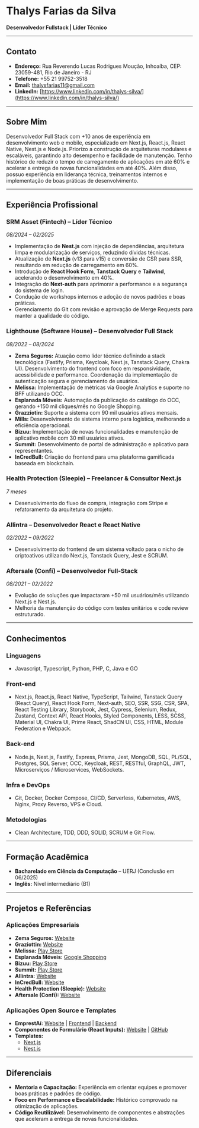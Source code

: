 # Thalys Farias da Silva

**Desenvolvedor Fullstack | Líder Técnico**

---

## Contato

- **Endereço:** Rua Reverendo Lucas Rodrigues Moução, Inhoaíba, CEP: 23059-481, Rio de Janeiro - RJ  
- **Telefone:** +55 21 99752-3518  
- **Email:** [thalysfarias11@gmail.com](mailto:thalysfarias11@gmail.com)  
- **LinkedIn:** [https://www.linkedin.com/in/thalys-silva/](https://www.linkedin.com/in/thalys-silva/)

---

## Sobre Mim

Desenvolvedor Full Stack com +10 anos de experiência em desenvolvimento web e mobile, especializado em Next.js, React.js, React Native, Nest.js e Node.js. Priorizo a construção de arquiteturas modulares e escaláveis, garantindo alto desempenho e facilidade de manutenção. Tenho histórico de reduzir o tempo de carregamento de aplicações em até 60% e acelerar a entrega de novas funcionalidades em até 40%. Além disso, possuo experiência em liderança técnica, treinamentos internos e implementação de boas práticas de desenvolvimento.

---

## Experiência Profissional

### SRM Asset (Fintech) – Líder Técnico  
*08/2024 – 02/2025*
- Implementação de **Nest.js** com injeção de dependências, arquitetura limpa e modularização de serviços, reduzindo dívidas técnicas.
- Atualização de **Next.js** (v13 para v15) e conversão de CSR para SSR, resultando em redução de carregamento em 60%.
- Introdução de **React Hook Form**, **Tanstack Query** e **Tailwind**, acelerando o desenvolvimento em 40%.
- Integração do **Next-auth** para aprimorar a performance e a segurança do sistema de login.
- Condução de workshops internos e adoção de novos padrões e boas práticas.
- Gerenciamento do Git com revisão e aprovação de Merge Requests para manter a qualidade do código.

### Lighthouse (Software House) – Desenvolvedor Full Stack  
*08/2022 – 08/2024*
- **Zema Seguros:** Atuação como líder técnico definindo a stack tecnológica (Fastify, Prisma, Keycloak, Next.js, Tanstack Query, Chakra UI). Desenvolvimento do frontend com foco em responsividade, acessibilidade e performance. Coordenação da implementação de autenticação segura e gerenciamento de usuários.
- **Melissa:** Implementação de métricas via Google Analytics e suporte no BFF utilizando OCC.
- **Esplanada Móveis:** Automação da publicação do catálogo do OCC, gerando +150 mil cliques/mês no Google Shopping.
- **Grazziotin:** Suporte a sistema com 90 mil usuários ativos mensais.
- **Mills:** Desenvolvimento de sistema interno para logística, melhorando a eficiência operacional.
- **Bizuu:** Implementação de novas funcionalidades e manutenção de aplicativo mobile com 30 mil usuários ativos.
- **Summit:** Desenvolvimento de portal de administração e aplicativo para representantes.
- **InCredBull:** Criação do frontend para uma plataforma gamificada baseada em blockchain.

### Health Protection (Sleepie) – Freelancer & Consultor Next.js  
*7 meses*  
- Desenvolvimento do fluxo de compra, integração com Stripe e refatoramento da arquitetura do projeto.

### Allintra – Desenvolvedor React e React Native  
*02/2022 – 09/2022*  
- Desenvolvimento do frontend de um sistema voltado para o nicho de criptoativos utilizando Next.js, Tanstack Query, Jest e SCRUM.

### Aftersale (Confi) – Desenvolvedor Full-Stack  
*08/2021 – 02/2022*  
- Evolução de soluções que impactaram +50 mil usuários/mês utilizando Next.js e Nest.js.
- Melhoria da manutenção do código com testes unitários e code review estruturado.

---

## Conhecimentos

### Linguagens
- Javascript, Typescript, Python, PHP, C, Java e GO

### Front-end
- Next.js, React.js, React Native, TypeScript, Tailwind, Tanstack Query (React Query), React Hook Form, Next-auth, SEO, SSR, SSG, CSR, SPA, React Testing Library, Storybook, Jest, Cypress, Selenium, Redux, Zustand, Context API, React Hooks, Styled Components, LESS, SCSS, Material UI, Chakra UI, Prime React, ShadCN UI, CSS, HTML, Module Federation e Webpack.

### Back-end
- Node.js, Nest.js, Fastify, Express, Prisma, Jest, MongoDB, SQL, PL/SQL, Postgres, SQL Server, OCC, Keycloak, REST, RESTful, GraphQL, JWT, Microserviços / Microservices, WebSockets.

### Infra e DevOps
- Git, Docker, Docker Compose, CI/CD, Serverless, Kubernetes, AWS, Nginx, Proxy Reverso, VPS e Cloud.

### Metodologias
- Clean Architecture, TDD, DDD, SOLID, SCRUM e Git Flow.

---

## Formação Acadêmica

- **Bacharelado em Ciência da Computação** – UERJ (Conclusão em 06/2025)  
- **Inglês:** Nível intermediário (B1)

---

## Projetos e Referências

### Aplicações Empresariais
- **Zema Seguros:** [Website](https://pet.zemaseguros.com.br/)
- **Graziottin:** [Website](https://app.grazziotin.com/site/home)
- **Melissa:** [Play Store](https://play.google.com/store/apps/details?id=br.melissa.com)
- **Esplanada Móveis:** [Google Shopping](https://www.google.com/search?sca_esv=7a46d0ef98a252de&tbm=shop&sxsrf=AHTn8zrgqzKbvMGCuwJGQKMVJW9BiOqYvQ:1739253083681&q=esplanada+moveis&tbs=mr:1,merchagg:m103373875)
- **Bizuu:** [Play Store](https://play.google.com/store/apps/details?id=com.bizuuapp)
- **Summit:** [Play Store](https://play.google.com/store/apps/details?id=com.summit.gvsapp)
- **Allintra:** [Website](https://allintra.com/pt-BR)
- **InCredBull:** [Website](https://www.incredbullearn.io/)
- **Health Protection (Sleepie):** [Website](https://sleepie.ai/)
- **Aftersale (Confi):** [Website](https://confi.com.vc/aftersale)

### Aplicações Open Source e Templates
- **EmprestAí:** [Website](https://emprest-ai-frontend.vercel.app/) | [Frontend](https://github.com/ThalysSilva/emprestAi-frontend) | [Backend](https://github.com/ThalysSilva/emprestAi-backend) 
- **Componentes de Formulário (React Inputs):** [Website](https://inputs-react.vercel.app/) | [GitHub](https://github.com/ThalysSilva/inputs-react)
- **Templates:**  
  - [Next.js](https://github.com/ThalysSilva/next-template)  
  - [Nest.js](https://github.com/ThalysSilva/nest-template)

---

## Diferenciais

- **Mentoria e Capacitação:** Experiência em orientar equipes e promover boas práticas e padrões de código.
- **Foco em Performance e Escalabilidade:** Histórico comprovado na otimização de aplicações.
- **Código Reutilizável:** Desenvolvimento de componentes e abstrações que aceleram a entrega de novas funcionalidades.
